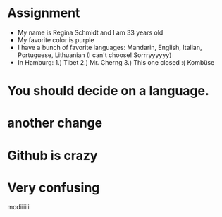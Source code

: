 # Assignment 

* My name is Regina Schmidt and I am 33 years old
* My favorite color is purple
* I have a bunch of favorite languages: Mandarin, English, Italian, Portuguese, Lithuanian (I can't choose! Sorrryyyyyy)
* In Hamburg: 1.) Tibet 2.) Mr. Cherng 3.) This one closed :( Kombüse 

# You should decide on a language.
# another change 

# Github is crazy


# Very confusing

modiiiiii